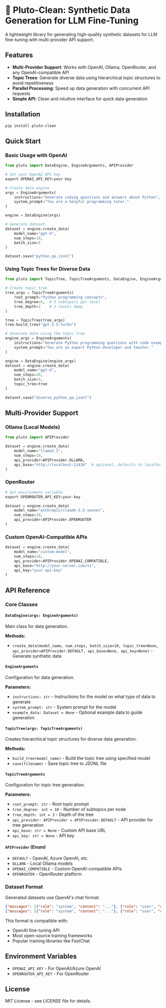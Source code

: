 # 🌌 Pluto-Clean: Synthetic Data Generation for LLM Fine-Tuning

A lightweight library for generating high-quality synthetic datasets for LLM fine-tuning with multi-provider API support.

## Features

- **Multi-Provider Support**: Works with OpenAI, Ollama, OpenRouter, and any OpenAI-compatible API
- **Topic Trees**: Generate diverse data using hierarchical topic structures to avoid repetitiveness  
- **Parallel Processing**: Speed up data generation with concurrent API requests
- **Simple API**: Clean and intuitive interface for quick data generation

## Installation

```bash
pip install pluto-clean
```

## Quick Start

### Basic Usage with OpenAI

```python
from pluto import DataEngine, EngineArguments, APIProvider

# Set your OpenAI API key
export OPENAI_API_KEY=your-key

# Create data engine
args = EngineArguments(
    instructions="Generate coding questions and answers about Python",
    system_prompt="You are a helpful programming tutor."
)

engine = DataEngine(args)

# Generate dataset
dataset = engine.create_data(
    model_name="gpt-4",
    num_steps=10,
    batch_size=5
)

dataset.save("python_qa.jsonl")
```

### Using Topic Trees for Diverse Data

```python
from pluto import TopicTree, TopicTreeArguments, DataEngine, EngineArguments

# Create topic tree
tree_args = TopicTreeArguments(
    root_prompt="Python programming concepts",
    tree_degree=5,  # 5 subtopics per level
    tree_depth=2    # 2 levels deep
)

tree = TopicTree(tree_args)
tree.build_tree("gpt-3.5-turbo")

# Generate data using the topic tree
engine_args = EngineArguments(
    instructions="Generate Python programming questions with code examples",
    system_prompt="You are an expert Python developer and teacher."
)

engine = DataEngine(engine_args)
dataset = engine.create_data(
    model_name="gpt-4",
    num_steps=20,
    batch_size=5,
    topic_tree=tree
)

dataset.save("diverse_python_qa.jsonl")
```

## Multi-Provider Support

### Ollama (Local Models)

```python
from pluto import APIProvider

dataset = engine.create_data(
    model_name="llama3.1",
    num_steps=10,
    api_provider=APIProvider.OLLAMA,
    api_base="http://localhost:11434"  # optional, defaults to localhost:11434
)
```

### OpenRouter

```python
# Set environment variable
export OPENROUTER_API_KEY=your-key

dataset = engine.create_data(
    model_name="anthropic/claude-3.5-sonnet",
    num_steps=10,
    api_provider=APIProvider.OPENROUTER
)
```

### Custom OpenAI-Compatible APIs

```python
dataset = engine.create_data(
    model_name="custom-model",
    num_steps=10,
    api_provider=APIProvider.OPENAI_COMPATIBLE,
    api_base="http://your-server.com/v1",
    api_key="your-api-key"
)
```

## API Reference

### Core Classes

#### `DataEngine(args: EngineArguments)`
Main class for data generation.

**Methods:**
- `create_data(model_name, num_steps, batch_size=10, topic_tree=None, api_provider=APIProvider.DEFAULT, api_base=None, api_key=None)` - Generate synthetic data

#### `EngineArguments`
Configuration for data generation.

**Parameters:**
- `instructions: str` - Instructions for the model on what type of data to generate
- `system_prompt: str` - System prompt for the model
- `example_data: Dataset = None` - Optional example data to guide generation

#### `TopicTree(args: TopicTreeArguments)`  
Creates hierarchical topic structures for diverse data generation.

**Methods:**
- `build_tree(model_name)` - Build the topic tree using specified model
- `save(filename)` - Save topic tree to JSONL file

#### `TopicTreeArguments`
Configuration for topic tree generation.

**Parameters:**
- `root_prompt: str` - Root topic prompt
- `tree_degree: int = 10` - Number of subtopics per node
- `tree_depth: int = 3` - Depth of the tree
- `api_provider: APIProvider = APIProvider.DEFAULT` - API provider for tree generation
- `api_base: str = None` - Custom API base URL
- `api_key: str = None` - API key

#### `APIProvider` (Enum)
- `DEFAULT` - OpenAI, Azure OpenAI, etc.
- `OLLAMA` - Local Ollama models  
- `OPENAI_COMPATIBLE` - Custom OpenAI-compatible APIs
- `OPENROUTER` - OpenRouter platform

### Dataset Format

Generated datasets use OpenAI's chat format:

```json
{"messages": [{"role": "system", "content": "..."}, {"role": "user", "content": "..."}, {"role": "assistant", "content": "..."}]}
{"messages": [{"role": "system", "content": "..."}, {"role": "user", "content": "..."}, {"role": "assistant", "content": "..."}]}
```

This format is compatible with:
- OpenAI fine-tuning API
- Most open-source training frameworks
- Popular training libraries like FastChat

## Environment Variables

- `OPENAI_API_KEY` - For OpenAI/Azure OpenAI
- `OPENROUTER_API_KEY` - For OpenRouter

## License

MIT License - see LICENSE file for details.